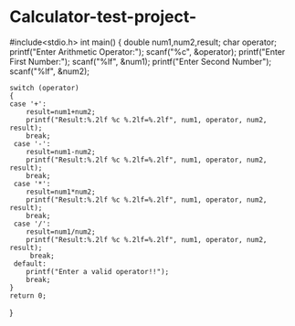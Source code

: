 # Calculator-test-project-
#include<stdio.h>
int main()
{
    double num1,num2,result;
    char operator;
     printf("Enter Arithmetic Operator:");
    scanf("%c", &operator);
    printf("Enter First Number:");
    scanf("%lf", &num1);
    printf("Enter Second Number");
    scanf("%lf", &num2);
   

    switch (operator)
    {
    case '+':
        result=num1+num2;
        printf("Result:%.2lf %c %.2lf=%.2lf", num1, operator, num2, result);
        break;
     case '-':
        result=num1-num2;
        printf("Result:%.2lf %c %.2lf=%.2lf", num1, operator, num2, result);
        break;
     case '*':
        result=num1*num2;
        printf("Result:%.2lf %c %.2lf=%.2lf", num1, operator, num2, result);
        break;
     case '/':
        result=num1/num2;
        printf("Result:%.2lf %c %.2lf=%.2lf", num1, operator, num2, result);
         break;
     default:
        printf("Enter a valid operator!!");
        break;
    }
    return 0;

}
